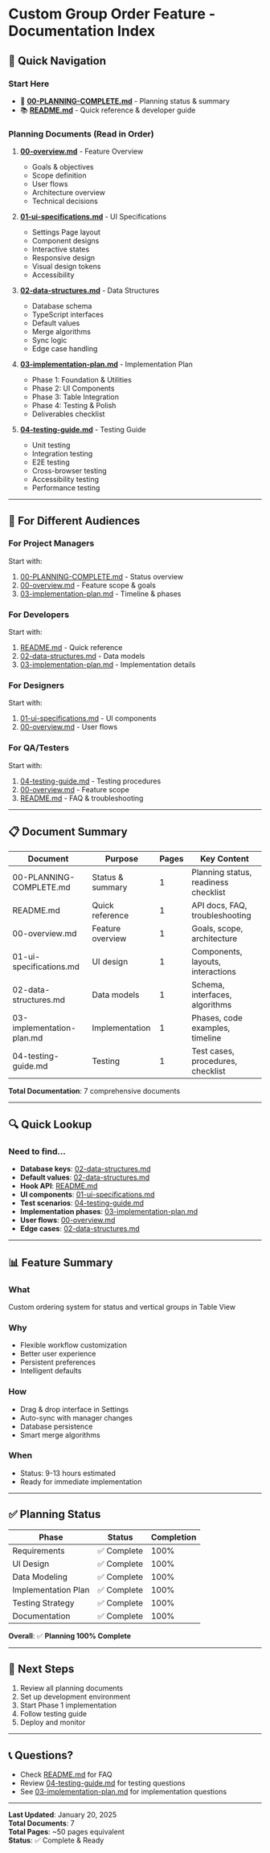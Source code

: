 # Custom Group Order Feature - Documentation Index

## 📖 Quick Navigation

### **Start Here**
- 🎯 **[00-PLANNING-COMPLETE.md](./00-PLANNING-COMPLETE.md)** - Planning status & summary
- 📚 **[README.md](./README.md)** - Quick reference & developer guide

### **Planning Documents** (Read in Order)

1. **[00-overview.md](./00-overview.md)** - Feature Overview
   - Goals & objectives
   - Scope definition
   - User flows
   - Architecture overview
   - Technical decisions

2. **[01-ui-specifications.md](./01-ui-specifications.md)** - UI Specifications
   - Settings Page layout
   - Component designs
   - Interactive states
   - Responsive design
   - Visual design tokens
   - Accessibility

3. **[02-data-structures.md](./02-data-structures.md)** - Data Structures
   - Database schema
   - TypeScript interfaces
   - Default values
   - Merge algorithms
   - Sync logic
   - Edge case handling

4. **[03-implementation-plan.md](./03-implementation-plan.md)** - Implementation Plan
   - Phase 1: Foundation & Utilities
   - Phase 2: UI Components
   - Phase 3: Table Integration
   - Phase 4: Testing & Polish
   - Deliverables checklist

5. **[04-testing-guide.md](./04-testing-guide.md)** - Testing Guide
   - Unit testing
   - Integration testing
   - E2E testing
   - Cross-browser testing
   - Accessibility testing
   - Performance testing

---

## 🎯 For Different Audiences

### **For Project Managers**
Start with:
1. [00-PLANNING-COMPLETE.md](./00-PLANNING-COMPLETE.md) - Status overview
2. [00-overview.md](./00-overview.md) - Feature scope & goals
3. [03-implementation-plan.md](./03-implementation-plan.md) - Timeline & phases

### **For Developers**
Start with:
1. [README.md](./README.md) - Quick reference
2. [02-data-structures.md](./02-data-structures.md) - Data models
3. [03-implementation-plan.md](./03-implementation-plan.md) - Implementation details

### **For Designers**
Start with:
1. [01-ui-specifications.md](./01-ui-specifications.md) - UI components
2. [00-overview.md](./00-overview.md) - User flows

### **For QA/Testers**
Start with:
1. [04-testing-guide.md](./04-testing-guide.md) - Testing procedures
2. [00-overview.md](./00-overview.md) - Feature scope
3. [README.md](./README.md) - FAQ & troubleshooting

---

## 📋 Document Summary

| Document | Purpose | Pages | Key Content |
|----------|---------|-------|-------------|
| 00-PLANNING-COMPLETE.md | Status & summary | 1 | Planning status, readiness checklist |
| README.md | Quick reference | 1 | API docs, FAQ, troubleshooting |
| 00-overview.md | Feature overview | 1 | Goals, scope, architecture |
| 01-ui-specifications.md | UI design | 1 | Components, layouts, interactions |
| 02-data-structures.md | Data models | 1 | Schema, interfaces, algorithms |
| 03-implementation-plan.md | Implementation | 1 | Phases, code examples, timeline |
| 04-testing-guide.md | Testing | 1 | Test cases, procedures, checklist |

**Total Documentation**: 7 comprehensive documents

---

## 🔍 Quick Lookup

### **Need to find...**

- **Database keys**: [02-data-structures.md](./02-data-structures.md#database-schema)
- **Default values**: [02-data-structures.md](./02-data-structures.md#default-values)
- **Hook API**: [README.md](./README.md#using-the-hooks)
- **UI components**: [01-ui-specifications.md](./01-ui-specifications.md#ui-components-overview)
- **Test scenarios**: [04-testing-guide.md](./04-testing-guide.md#testing-overview)
- **Implementation phases**: [03-implementation-plan.md](./03-implementation-plan.md#implementation-phases)
- **User flows**: [00-overview.md](./00-overview.md#user-flow)
- **Edge cases**: [02-data-structures.md](./02-data-structures.md#edge-case-handling)

---

## 📊 Feature Summary

### **What**
Custom ordering system for status and vertical groups in Table View

### **Why**
- Flexible workflow customization
- Better user experience
- Persistent preferences
- Intelligent defaults

### **How**
- Drag & drop interface in Settings
- Auto-sync with manager changes
- Database persistence
- Smart merge algorithms

### **When**
- Status: 9-13 hours estimated
- Ready for immediate implementation

---

## ✅ Planning Status

| Phase | Status | Completion |
|-------|--------|------------|
| Requirements | ✅ Complete | 100% |
| UI Design | ✅ Complete | 100% |
| Data Modeling | ✅ Complete | 100% |
| Implementation Plan | ✅ Complete | 100% |
| Testing Strategy | ✅ Complete | 100% |
| Documentation | ✅ Complete | 100% |

**Overall**: ✅ **Planning 100% Complete**

---

## 🚀 Next Steps

1. Review all planning documents
2. Set up development environment
3. Start Phase 1 implementation
4. Follow testing guide
5. Deploy and monitor

---

## 📞 Questions?

- Check [README.md](./README.md#faq) for FAQ
- Review [04-testing-guide.md](./04-testing-guide.md) for testing questions
- See [03-implementation-plan.md](./03-implementation-plan.md) for implementation questions

---

**Last Updated**: January 20, 2025  
**Total Documents**: 7  
**Total Pages**: ~50 pages equivalent  
**Status**: ✅ Complete & Ready
